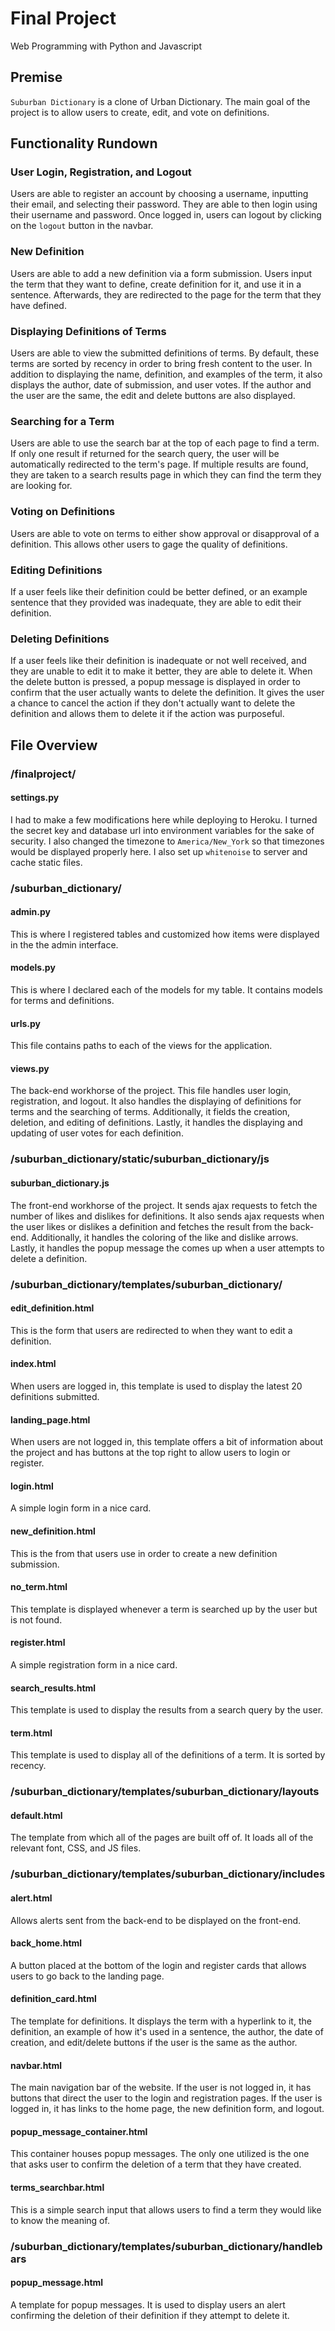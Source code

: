 # Final Project

Web Programming with Python and Javascript

## Premise

`Suburban Dictionary` is a clone of Urban Dictionary. The main goal of the
project is to allow users to create, edit, and vote on definitions.

## Functionality Rundown

### User Login, Registration, and Logout

Users are able to register an account by choosing a username, inputting their
email, and selecting their password. They are able to then login using their
username and password. Once logged in, users can logout by clicking on the
`logout` button in the navbar.

### New Definition

Users are able to add a new definition via a form submission. Users input the
term that they want to define, create definition for it, and use it in a
sentence. Afterwards, they are redirected to the page for the term that they
have defined.

### Displaying Definitions of Terms

Users are able to view the submitted definitions of terms. By default, these
terms are sorted by recency in order to bring fresh content to the user. In
addition to displaying the name, definition, and examples of the term, it also
displays the author, date of submission, and user votes. If the author and the
user are the same, the edit and delete buttons are also displayed.

### Searching for a Term

Users are able to use the search bar at the top of each page to find a term.
If only one result if returned for the search query, the user will be
automatically redirected to the term's page. If multiple results are found,
they are taken to a search results page in which they can find the term they are
looking for.

### Voting on Definitions

Users are able to vote on terms to either show approval or disapproval of a
definition. This allows other users to gage the quality of definitions.

### Editing Definitions

If a user feels like their definition could be better defined, or an example
sentence that they provided was inadequate, they are able to edit their
definition.

### Deleting Definitions

If a user feels like their definition is inadequate or not well received, and
they are unable to edit it to make it better, they are able to delete it.
When the delete button is pressed, a popup message is displayed in order to
confirm that the user actually wants to delete the definition. It gives the user
a chance to cancel the action if they don't actually want to delete the
definition and allows them to delete it if the action was purposeful.

## File Overview

### /finalproject/

#### settings.py

I had to make a few modifications here while deploying to Heroku. I turned the
secret key and database url into environment variables for the sake of security.
I also changed the timezone to `America/New_York` so that timezones would be
displayed properly here. I also set up `whitenoise` to server and cache static
files.

### /suburban_dictionary/

#### admin.py

This is where I registered tables and customized how items were displayed in the
the admin interface.

#### models.py

This is where I declared each of the models for my table. It contains models for
terms and definitions.

#### urls.py

This file contains paths to each of the views for the application.

#### views.py

The back-end workhorse of the project. This file handles user login,
registration, and logout. It also handles the displaying of definitions for
terms and the searching of terms. Additionally, it fields the creation,
deletion, and editing of definitions. Lastly, it handles the displaying and
updating of user votes for each definition.

### /suburban_dictionary/static/suburban_dictionary/js

#### suburban_dictionary.js

The front-end workhorse of the project. It sends ajax requests to fetch the
number of likes and dislikes for definitions. It also sends ajax requests when
the user likes or dislikes a definition and fetches the result from the
back-end. Additionally, it handles the coloring of the like and dislike arrows.
Lastly, it handles the popup message the comes up when a user attempts to
delete a definition.

### /suburban_dictionary/templates/suburban_dictionary/

#### edit_definition.html

This is the form that users are redirected to when they want to edit a
definition.

#### index.html

When users are logged in, this template is used to display the latest 20
definitions submitted.

#### landing_page.html

When users are not logged in, this template offers a bit of information about
the project and has buttons at the top right to allow users to login or
register.

#### login.html

A simple login form in a nice card.

#### new_definition.html

This is the from that users use in order to create a new definition submission.

#### no_term.html

This template is displayed whenever a term is searched up by the user but is not
found.

#### register.html

A simple registration form in a nice card.

#### search_results.html

This template is used to display the results from a search query by the user.

#### term.html

This template is used to display all of the definitions of a term. It is sorted
by recency.

### /suburban_dictionary/templates/suburban_dictionary/layouts

#### default.html

The template from which all of the pages are built off of. It loads all of the
relevant font, CSS, and JS files.

### /suburban_dictionary/templates/suburban_dictionary/includes

#### alert.html

Allows alerts sent from the back-end to be displayed on the front-end.

#### back_home.html

A button placed at the bottom of the login and register cards that allows users
to go back to the landing page.

#### definition_card.html

The template for definitions. It displays the term with a hyperlink to it,
the definition, an example of how it's used in a sentence, the author, the
date of creation, and edit/delete buttons if the user is the same as the author.

#### navbar.html

The main navigation bar of the website. If the user is not logged in, it has
buttons that direct the user to the login and registration pages. If the user is
logged in, it has links to the home page, the new definition form, and logout.

#### popup_message_container.html

This container houses popup messages. The only one utilized is the one that asks
user to confirm the deletion of a term that they have created.

#### terms_searchbar.html

This is a simple search input that allows users to find a term they would like
to know the meaning of.

### /suburban_dictionary/templates/suburban_dictionary/handlebars

#### popup_message.html

A template for popup messages. It is used to display users an alert confirming
the deletion of their definition if they attempt to delete it.
